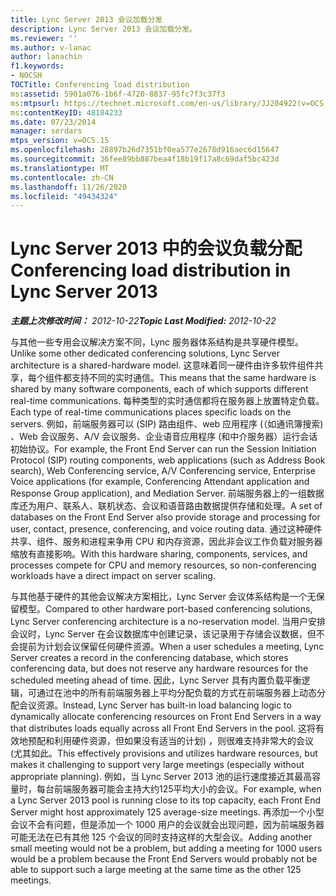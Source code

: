 ```yaml
---
title: Lync Server 2013 会议加载分发
description: Lync Server 2013 会议加载分发。
ms.reviewer: ''
ms.author: v-lanac
author: lanachin
f1.keywords:
- NOCSH
TOCTitle: Conferencing load distribution
ms:assetid: 5901a076-1b6f-4720-8837-95fc7f3c37f3
ms:mtpsurl: https://technet.microsoft.com/en-us/library/JJ204922(v=OCS.15)
ms:contentKeyID: 48184233
ms.date: 07/23/2014
manager: serdars
mtps_version: v=OCS.15
ms.openlocfilehash: 28897b26d7351bf0ea577e2678d916aec6d15647
ms.sourcegitcommit: 36fee89bb887bea4f18b19f17a8c69daf5bc423d
ms.translationtype: MT
ms.contentlocale: zh-CN
ms.lasthandoff: 11/26/2020
ms.locfileid: "49434324"
---
```

# <a name="conferencing-load-distribution-in-lync-server-2013"></a><span data-ttu-id="0522d-103">Lync Server 2013 中的会议负载分配</span><span class="sxs-lookup"><span data-stu-id="0522d-103">Conferencing load distribution in Lync Server 2013</span></span>

<div data-xmlns="http://www.w3.org/1999/xhtml">

<div class="topic" data-xmlns="http://www.w3.org/1999/xhtml" data-msxsl="urn:schemas-microsoft-com:xslt" data-cs="https://msdn.microsoft.com/">

<div data-asp="https://msdn2.microsoft.com/asp">



</div>

<div id="mainSection">

<div id="mainBody"><span data-ttu-id="0522d-104">

<span> </span></span><span class="sxs-lookup"><span data-stu-id="0522d-104">

<span> </span></span></span>

<span data-ttu-id="0522d-105">_**主题上次修改时间：** 2012-10-22_</span><span class="sxs-lookup"><span data-stu-id="0522d-105">_**Topic Last Modified:** 2012-10-22_</span></span>

<span data-ttu-id="0522d-106">与其他一些专用会议解决方案不同，Lync 服务器体系结构是共享硬件模型。</span><span class="sxs-lookup"><span data-stu-id="0522d-106">Unlike some other dedicated conferencing solutions, Lync Server architecture is a shared-hardware model.</span></span> <span data-ttu-id="0522d-107">这意味着同一硬件由许多软件组件共享，每个组件都支持不同的实时通信。</span><span class="sxs-lookup"><span data-stu-id="0522d-107">This means that the same hardware is shared by many software components, each of which supports different real-time communications.</span></span> <span data-ttu-id="0522d-108">每种类型的实时通信都将在服务器上放置特定负载。</span><span class="sxs-lookup"><span data-stu-id="0522d-108">Each type of real-time communications places specific loads on the servers.</span></span> <span data-ttu-id="0522d-109">例如，前端服务器可以 (SIP) 路由组件、web 应用程序 (（如通讯簿搜索) 、Web 会议服务、A/V 会议服务、企业语音应用程序 (和中介服务器）运行会话初始协议。</span><span class="sxs-lookup"><span data-stu-id="0522d-109">For example, the Front End Server can run the Session Initiation Protocol (SIP) routing components, web applications (such as Address Book search), Web Conferencing service, A/V Conferencing service, Enterprise Voice applications (for example, Conferencing Attendant application and Response Group application), and Mediation Server.</span></span> <span data-ttu-id="0522d-110">前端服务器上的一组数据库还为用户、联系人、联机状态、会议和语音路由数据提供存储和处理。</span><span class="sxs-lookup"><span data-stu-id="0522d-110">A set of databases on the Front End Server also provide storage and processing for user, contact, presence, conferencing, and voice routing data.</span></span> <span data-ttu-id="0522d-111">通过这种硬件共享、组件、服务和进程来争用 CPU 和内存资源，因此非会议工作负载对服务器缩放有直接影响。</span><span class="sxs-lookup"><span data-stu-id="0522d-111">With this hardware sharing, components, services, and processes compete for CPU and memory resources, so non-conferencing workloads have a direct impact on server scaling.</span></span>

<span data-ttu-id="0522d-112">与其他基于硬件的其他会议解决方案相比，Lync Server 会议体系结构是一个无保留模型。</span><span class="sxs-lookup"><span data-stu-id="0522d-112">Compared to other hardware port-based conferencing solutions, Lync Server conferencing architecture is a no-reservation model.</span></span> <span data-ttu-id="0522d-113">当用户安排会议时，Lync Server 在会议数据库中创建记录，该记录用于存储会议数据，但不会提前为计划会议保留任何硬件资源。</span><span class="sxs-lookup"><span data-stu-id="0522d-113">When a user schedules a meeting, Lync Server creates a record in the conferencing database, which stores conferencing data, but does not reserve any hardware resources for the scheduled meeting ahead of time.</span></span> <span data-ttu-id="0522d-114">因此，Lync Server 具有内置负载平衡逻辑，可通过在池中的所有前端服务器上平均分配负载的方式在前端服务器上动态分配会议资源。</span><span class="sxs-lookup"><span data-stu-id="0522d-114">Instead, Lync Server has built-in load balancing logic to dynamically allocate conferencing resources on Front End Servers in a way that distributes loads equally across all Front End Servers in the pool.</span></span> <span data-ttu-id="0522d-115">这将有效地预配和利用硬件资源，但如果没有适当的计划) ，则很难支持非常大的会议 (尤其如此。</span><span class="sxs-lookup"><span data-stu-id="0522d-115">This effectively provisions and utilizes hardware resources, but makes it challenging to support very large meetings (especially without appropriate planning).</span></span> <span data-ttu-id="0522d-116">例如，当 Lync Server 2013 池的运行速度接近其最高容量时，每台前端服务器可能会主持大约125平均大小的会议。</span><span class="sxs-lookup"><span data-stu-id="0522d-116">For example, when a Lync Server 2013 pool is running close to its top capacity, each Front End Server might host approximately 125 average-size meetings.</span></span> <span data-ttu-id="0522d-117">再添加一个小型会议不会有问题，但是添加一个 1000 用户的会议就会出现问题，因为前端服务器可能无法在已有其他 125 个会议的同时支持这样的大型会议。</span><span class="sxs-lookup"><span data-stu-id="0522d-117">Adding another small meeting would not be a problem, but adding a meeting for 1000 users would be a problem because the Front End Servers would probably not be able to support such a large meeting at the same time as the other 125 meetings.</span></span>

<span data-ttu-id="0522d-118"></div>

<span> </span>

</div>

</div>

</span><span class="sxs-lookup"><span data-stu-id="0522d-118"></div>

<span> </span>

</div>

</div>

</span></span></div>

